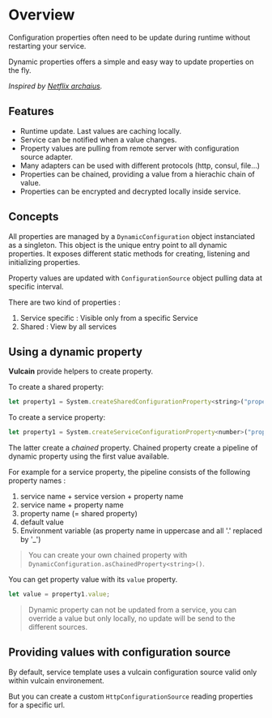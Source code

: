 # Overview

Configuration properties often need to be update during runtime without restarting your service.

Dynamic properties offers a simple and easy way to update properties on the fly.

*Inspired by [Netflix archaius](http://github.com/netflix/archaius).*

## Features

* Runtime update. Last values are caching locally.
* Service can be notified when a value changes.
* Property values are pulling from remote server with configuration source adapter.
* Many adapters can be used with different protocols (http, consul, file...)
* Properties can be chained, providing a value from a hierachic chain of value.
* Properties can be encrypted and decrypted locally inside service.

## Concepts

All properties are managed by a `DynamicConfiguration` object instanciated as a singleton.
This object is the unique entry point to all dynamic properties.
It exposes different static methods for creating, listening and initializing properties.

Property values are updated with `ConfigurationSource` object pulling data at specific interval.

There are two kind of properties :

1. Service specific : Visible only from a specific Service
1. Shared : View by all services

## Using a dynamic property

**Vulcain** provide helpers to create property.

To create a shared property:

```js
let property1 = System.createSharedConfigurationProperty<string>("property-name", "string", "default value");
```

To create a service property:

```js
let property1 = System.createServiceConfigurationProperty<number>("property-name", "number", 0);
```

The latter create a *chained* property. Chained property create a pipeline of dynamic property using the first value
available.

For example for a service property, the pipeline consists of the following property names :

1. service name + service version + property name
1. service name + property name
1. property name (= shared property)
1. default value
1. Environment variable (as property name in uppercase and all '.' replaced by '_')

> You can create your own chained property with ```DynamicConfiguration.asChainedProperty<string>()```.

You can get property value with its ```value``` property.

```js
let value = property1.value;
```

> Dynamic property can not be updated from a service, you can override a value but only locally, no update
will be send to the different sources.

## Providing values with configuration source

By default, service template uses a vulcain configuration source valid only within vulcain environement.

But you can create a custom ```HttpConfigurationSource``` reading properties for a specific url.

